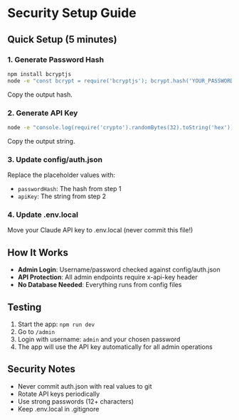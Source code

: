 # Security Setup Guide

## Quick Setup (5 minutes)

### 1. Generate Password Hash
```bash
npm install bcryptjs
node -e "const bcrypt = require('bcryptjs'); bcrypt.hash('YOUR_PASSWORD_HERE', 10).then(console.log)"
```
Copy the output hash.

### 2. Generate API Key
```bash
node -e "console.log(require('crypto').randomBytes(32).toString('hex'))"
```
Copy the output string.

### 3. Update config/auth.json
Replace the placeholder values with:
- `passwordHash`: The hash from step 1
- `apiKey`: The string from step 2

### 4. Update .env.local
Move your Claude API key to .env.local (never commit this file!)

## How It Works

- **Admin Login**: Username/password checked against config/auth.json
- **API Protection**: All admin endpoints require x-api-key header
- **No Database Needed**: Everything runs from config files

## Testing

1. Start the app: `npm run dev`
2. Go to `/admin`
3. Login with username: `admin` and your chosen password
4. The app will use the API key automatically for all admin operations

## Security Notes

- Never commit auth.json with real values to git
- Rotate API keys periodically
- Use strong passwords (12+ characters)
- Keep .env.local in .gitignore